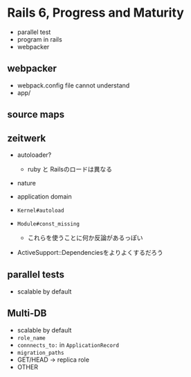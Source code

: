 # Rails 6, Progress and Maturity

- parallel test
- program in rails
- webpacker

## webpacker

- webpack.config file cannot understand
- app/

## source maps

## zeitwerk

- autoloader?
  - ruby と Railsのロードは異なる
- nature
- application domain 

- `Kernel#autoload`
- `Module#const_missing`
  - これらを使うことに何か反論があるっぽい

- ActiveSupport::Dependenciesをよりよくするだろう

## parallel tests

- scalable by default

## Multi-DB

- scalable by default
- `role_name`
- `connnects_to:` in `ApplicationRecord`
- `migration_paths`
- GET/HEAD → replica role
- OTHER

